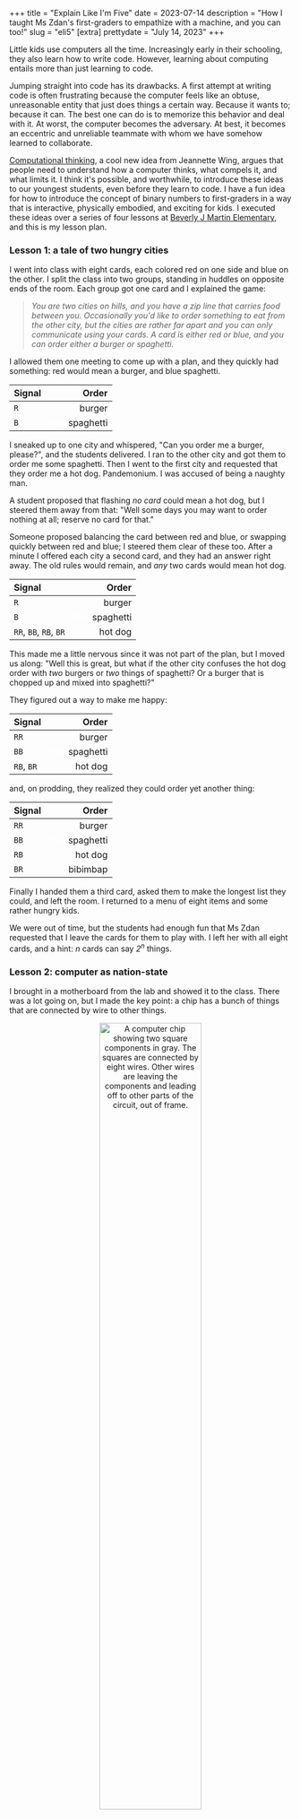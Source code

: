 +++
title = "Explain Like I'm Five"
date = 2023-07-14
description = "How I taught Ms Zdan's first-graders to empathize with a machine, and you can too!"
slug = "eli5"
[extra]
prettydate = "July 14, 2023"
+++

Little kids use computers all the time.
Increasingly early in their schooling, they also learn how to write code.
However, learning about computing entails more than just learning to code.

Jumping straight into code has its drawbacks.
A first attempt at writing code is often frustrating because the computer feels like an obtuse, unreasonable entity that just does things a certain way.
Because it wants to; because it can.
The best one can do is to memorize this behavior and deal with it.
At worst, the computer becomes the adversary.
At best, it becomes an eccentric and unreliable teammate with whom we have somehow learned to collaborate.

[Computational thinking](https://www.cs.cmu.edu/~15110-s13/Wing06-ct.pdf), a cool new idea from Jeannette Wing, argues that people need to understand how a computer thinks, what compels it, and what limits it.
I think it's possible, and worthwhile, to introduce these ideas to our youngest students, even before they learn to code.
I have a fun idea for how to introduce the concept of binary numbers to first-graders in a way that is interactive, physically embodied, and exciting for kids.
I executed these ideas over a series of four lessons at [Beverly J Martin Elementary](https://www.ithacacityschools.org/bjm), and this is my lesson plan.



### Lesson 1: a tale of two hungry cities

I went into class with eight cards, each colored red on one
side and blue on the other. I split the class into two groups, standing
in huddles on opposite ends of the room. Each group got one card
and I explained the game:

> _You are two cities on hills, and you have a zip line that carries food
between you. Occasionally you'd like to order something to eat from the
other city, but the cities are rather far apart and you can only
communicate using your cards. A card is either red or blue, and you can
order either a burger or spaghetti._

I allowed them one meeting to come up with a plan, and they quickly had
something: red would mean a burger, and blue spaghetti.

<center>

| Signal | Order |
| :---- | ---: |
| `R` | burger |
| `B` | <span style="color:white">they</span>spaghetti |

</center>

I sneaked up to one city and whispered, "Can you order me a burger,
please?", and the students delivered. I ran to the other city and got
them to order me some spaghetti. Then I went to the
first city and requested that they order me a hot dog.
Pandemonium. I was accused of being a naughty man.

A student proposed that flashing *no card* could mean a hot dog, but I steered
them away from that: "Well some days you may want to order nothing at
all; reserve no card for that."

Someone proposed balancing the card between red and blue, or swapping
quickly between red and blue; I steered them clear of these too. After a
minute I offered each city a second card, and they had an answer right
away. The old rules would remain, and *any* two cards would mean hot
dog.

<center>

| Signal | Order |
| :---- | ---: |
| `R` | burger |
| `B` | <span style="color:white">they</span>spaghetti |
| `RR`, `BB`, `RB`, `BR` | hot dog |

</center>

This made me a little nervous since it was not part of the plan, but I
moved us along: "Well this is great, but what if the other city
confuses the hot dog order with _two_ burgers or _two_ things of spaghetti?
Or a burger that is chopped up and mixed into spaghetti?"

They figured out a way to make me happy:

<center>

| Signal | Order |
| :---- | ---: |
| `RR` | burger |
| `BB` | <span style="color:white">they</span>spaghetti |
| `RB`, `BR` | hot dog |

</center>

and, on prodding, they realized they could order yet another thing:

<center>

| Signal | Order |
| :---- | ---: |
| `RR` | burger |
| `BB` | <span style="color:white">they</span>spaghetti |
| `RB` | hot dog |
| `BR` | bibimbap |

</center>


Finally I handed them a third card, asked them to make the longest list
they could, and left the room. I returned to a menu of eight items and
some rather hungry kids.

We were out of time, but the students had enough fun that Ms Zdan
requested that I leave the cards for them to play with.
I left her with all eight cards, and a hint:
_n_ cards can say _2<sup>n</sup>_ things.


### Lesson 2: computer as nation-state

I brought in a motherboard from the lab and showed it to the class.
There was a lot going on, but I made the key point: a chip has a bunch of things that are connected by wire to other things.

<center>

<img src="https://newscenter.lbl.gov/wp-content/uploads/2021/12/microelectronic-raigvi-shutterstock_1568488030-1200x800-1.jpg"
alt= "A computer chip showing two square components in gray. The squares are connected by eight wires. Other wires are leaving the components and leading off to other parts of the circuit, out of frame." width="60%" title="Image from raigvi/Shutterstock">

</center>

As in the image above, I pointed out two large components that were connected directly using wire (in the image, look for the gray squares, and notice that they are connected directly by four pairs of wire).
These components were like our cities on hills, and the wires like our cards.
Power flowing through a wire? That's a blue card.
No power? That's a red card.
A computer chip has way more than two components, and those components need to talk each other all the time.
All of the confusion that my students faced with the card game was also the computer's confusion,
and all their limitations also applied to the computer.

The kids were especially excited to see that the motherboard had a little fan, and this led to a discussion about how running electricity through a computer chip causes it to heat up.
My students were young enough to have never actually handled incandescent lightbulbs, so that example fell flat on its face.
However, they had almost all used their parents' phones and tablets for hours in a row and knew that those got hot.
I explained that we _could_ use less power to keep the temperature down, but that would make it harder to tell whether a wire was sending power or not.
The kids made a neat connection to the cities-on-hills game: this was like ordering food on a really foggy day, when it was hard for the other city to see the color of the card.

An aside that I did not bring up with the kids:
in the card game, we reserved the _no card_ signal for _no order_.
This is not actually available to a computer, since even the silence of a wire has a semantic meaning.
To get around this, a computer uses a special signal to mean _no signal_.

### Lesson 3: how a computer stores a number

Ms Zdan reported that the students had taken to playing the card game in their free time.
By the time I arrived for the third lesson, they were absolute pros at ordering food by zip line.
They had figured out that they could use four cards to say sixteen things, and had begun to write down their "codes" on little cheatsheets.

I made the point that all of this was only working because everyone had the same cheatsheets:
if I slipped a wonky cheatsheet into the mix, the whole system would break down.
We said, together, the biggest word of the day: _protocol_.
They had arrived at a protocol for ordering food, just as computers have protocols for
their electrical signals.

We went back to two cards and four items, and I explained that the real challenge was not making a long list, but making a long list that was still short enough to later pick out a unique item.
Indeed, they could make a list of _any_ four things and use two cards to pick out the right one.
For instance, they could use two cards to control their teacher around the room:

<center>

| Signal | Order |
| :---- | ---: |
| `RR` | Anshuman walks to the right |
| `BB` | Anshuman walks to the left |
| `RB` | Anshuman walks towards you |
| `BR` | <span style="color:white">they</span>Anshuman walks away from you |

</center>

and of course we spent a good five minutes having me bumble around the room like a robot.

I explained that a computer does the same thing, but with numbers.
We made a list of the kids' favorite numbers, and gave them card-based signals:


<center>

| Signal | Number |
| :---- | ----: |
| `RR` | a thousand! |
| `RB` | <span style="color:white">they</span>a thousand and one! |
| `BR` | a million! |
| `BB` | a quintajillion! |

</center>

Fun fact: little kids love big numbers.

We took a minute to write `0` on every card's red side and `1` on every card's blue side, and then I told them what a computer's favorite eight numbers are: `0`, `1`, `2`, `3`, `4`, `5`, `6`, and `7`.
Rather boring in comparison, yes, but could we signal them? Yes we could:

<center>

| Signal <br> (color) | Signal <br> (binary) <span style="color:white">they</span>| Number <br> (computer) |
| :--- | :--- | --: |
| `RRR`<span style="color:white">theythey</span> | `000` | `0` |
| `RRB` | `001` | `1` |
| `RBR` | `010` | `2` |
| `RBB` | `011` | `3` |
| `BRR` | `100` | `4` |
| `BRB` | `101` | `5` |
| `BBR` | `110` | `6` |
| `BBB` | `111` | `7` |

</center>

We wrote this down on our little protocol cheatsheets and called it a day.


### Lesson 4: counting too far

We started the day with a little arithmetic. How do we add 6 and 3?
My students were early enough in their education that they did this exactly the way I wanted them to:

> _We put up six fingers and say out loud, "one, two, three". As we say each number, we put up an additional finger. Then we stop and think. How many fingers do we have up? Nine!_

I then asked them to add 6 and 5.
They started off strong, but then, at ten, ran out of fingers.
Some of them counted a toe, but most just contented themselves with calling me a naughty man again.
I explained that a computer sometimes has a similar problem: it wants to keep going but it runs out of ways of holding on to information, just like running out of fingers to count or cards to signal with.

I requested a volunteer, and they and I stood in front of the room facing the class.
I told the class that we were both on a number line running across the front of the room.
We were both currently at 0.
My volunteer would count like a person, while I would count like a computer.

<center>

| 0 | 1 | 2 | 3 | 4 | 5 | 6 | 7 | 8 | 9 |
| :--: | :--: | :--: | :--: | :--: | :--: | :--: | :--: | :---: | :---: |
| them | <span style="color:white">they</span> | <span style="color:white">they</span> | <span style="color:white">they</span> | <span style="color:white">they</span> | <span style="color:white">they</span> | <span style="color:white">they</span> | <span style="color:white">they</span> | <span style="color:white">they</span> | <span style="color:white">they</span> |
| me | | | | | | | | | |

</center>

"One more!" I said, and we both hopped over to stand on 1.

<center>

| 0 | 1 | 2 | 3 | 4 | 5 | 6 | 7 | 8 | 9 |
| :--: | :--: | :--: | :--: | :--: | :--: | :--: | :--: | :---: | :---: |
| <span style="color:white">they</span> | them | <span style="color:white">they</span> | <span style="color:white">they</span> | <span style="color:white">they</span> | <span style="color:white">they</span> | <span style="color:white">they</span> | <span style="color:white">they</span> | <span style="color:white">they</span> | <span style="color:white">they</span> |
| | me | | | | | | | | |

</center>

The class took over. One more! One more! We eventually landed at:

<center>

| 0 | 1 | 2 | 3 | 4 | 5 | 6 | 7 | 8 | 9 |
| :--: | :--: | :--: | :--: | :--: | :--: | :--: | :--: | :---: | :---: |
| <span style="color:white">they</span> | <span style="color:white">they</span> | <span style="color:white">they</span> | <span style="color:white">they</span> | <span style="color:white">they</span> | <span style="color:white">they</span> |  <span style="color:white">they</span> | them |<span style="color:white">they</span> | <span style="color:white">they</span> |
| | | | | | | | me | | |

</center>

One more! I ran to the other end of the number line and stood on 0, while my volunteer jumped to eight:

<center>

| 0 | 1 | 2 | 3 | 4 | 5 | 6 | 7 | 8 | 9 |
| :--: | :--: | :--: | :--: | :--: | :--: | :--: | :--: | :---: | :---: |
| <span style="color:white">they</span> | <span style="color:white">they</span> | <span style="color:white">they</span> | <span style="color:white">they</span> | <span style="color:white">they</span> | <span style="color:white">they</span> |  <span style="color:white">they</span> | <span style="color:white">they</span> | them | <span style="color:white">they</span> |
| me | | | | | | | | | |

</center>

There was a little riot. Once we had settled down, I asked them to look at their cheat sheets from the previous time:

<center>

| Signal <br> (color) | Signal <br> (binary) <span style="color:white">they</span>| Number <br> (computer) |
| :--- | :--- | --: |
| `RRR`<span style="color:white">theythey</span> | `000` | `0` |
| `RRB` | `001` | `1` |
| `RBR` | `010` | `2` |
| `RBB` | `011` | `3` |
| `BRR` | `100` | `4` |
| `BRB` | `101` | `5` |
| `BBR` | `110` | `6` |
| `BBB` | `111` | `7` |

</center>

What was a poor computer to do?
I had simply run out of unique signals after 7, and I wanted to do something reasonable, so I had wrapped around to 0.

I explained that a computer does the same thing, and that it is called _overflow_.
By and large, the largest number that a computer can express, plus one, is the smallest number it can express.

So what's the big deal?

Well, let's say we're in a car with our mom.
The speedometer says we're doing seven miles per hour, and, yup, we are.
Then mom hits the gas a hair and the speedometer says we're doing zero.
Actually, we're doing eight.
Hmm, there's a bunch of stuff that we're allowed to do at zero miles an hour:
we're allowed to unbuckle our seatbelts, open the door, step out for ice-cream.
Doing this at eight miles per hour is a bad idea, and we know it.

With this, we wrapped up.
I like to think that my students left with a little more empathy for the computer, and all the little hoops it needs to jump through while it does our bidding.


### Further reading for the precocious student (or teacher)

I designed the lesson plan above with some care, trying to tell no untruths and yet not to overwhelm.
No doubt there will be further questions.
I'll answer some of them here.


#### What about negative numbers?

In the example I just used positive numbers, so I was able to use my three digits to count from 0 to 7.
When we know we'll need negative numbers, we commonly use the same signals to instead mean:

<center>

| Signal <br> (color) | Signal <br> (binary) <span style="color:white">they</span>| Number <br> (computer) |
| :--- | :--- | --: |
| `RRR`<span style="color:white">theythey</span> | `000` | `0` |
| `RRB` | `001` | `1` |
| `RBR` | `010` | `2` |
| `RBB` | `011` | `3` |
| `BRR` | `100` | `-4` |
| `BRB` | `101` | `-3` |
| `BBR` | `110` | `-2` |
| `BBB` | `111` | `-1` |

</center>

As you know, we are at liberty to choose any eight numbers we like.
The choice I've shown above may feel rather obscure, but it is actually a very clever way of representing negative numbers.
Read more about that [here](https://en.wikipedia.org/wiki/Two%27s_complement)!

#### I'm pretty sure my computer can count way past seven. What's up with that?

In the example, a computer has three digits and each digit can be either 0 or 1, and so it can say 2<sup>3</sup> = 8 things.
A modern computer actually has 64 digits, and so it can say 2<sup>64</sup> things.
That's 1.84 x 10<sup>19</sup>, more than there are grains of sand on Earth.


#### Is this overflow business real? What do we do about it?

Oh it's real.
Consider the following code, written in a language called OCaml.
My questions start with `#` and end with `;;`.  The computer's answers start with `- : int =`.

```
# max_int;;
- : int = 4611686018427387903
# 4611686018427387903 + 1;;
- : int = -4611686018427387904
# min_int;;
- : int = -4611686018427387904
```

First I asked OCaml to please tell me the biggest number it can handle.
Then I added one to it.
The answer was a rather _small_ number; note that weve gone deeply negative.
In fact, it was the smallest number OCaml can handle.

We have clever ways of checking for overflow, but here's the thing:
arithmetic accompanied by a special check for overflow is meaningfully more expensive than plain arithmetic.
We want to run these special checks judiciously.
As an analogy, consider a person who gives their car a 75-minute inspection every morning before driving ten minutes to work.
They'll be safe, but they'll also be late.
Checking the car before each big family road trip is probably enough.

Yet another instance where the computer must tread a tightrope!

Sometimes, after analyzing a piece of code carefully, we're pretty sure that overflow _cannot possibly_ occur in that code, so we allow ourselves to skip such checks.
However, this analysis is tricky and we had better make sure we get them right.
In 2021 I helped show that Dijkstra's algorithm, a classic algorithm that has been taught and used for over 60 years, can overflow in a way that was not previously known.
I'll let you read all about that [here](https://link.springer.com/chapter/10.1007/978-3-030-81688-9_37).



### Acknowledgments

An enormous thank you to Ms Zdan, her teaching aide Ms Jenn, and her delightful students.
My time at Beverly J Martin Elementary School was facilitated by Cornell
University's [<span style="font-variant: small-caps">grasshopr</span>](https://sites.google.com/view/grasshopratcornell/home) program, a volunteer organization
that pairs graduate students with K-12 teachers so we can share our
research with curious students. This is hard, important, rewarding work,
and you are superstars for making it happen every year.
